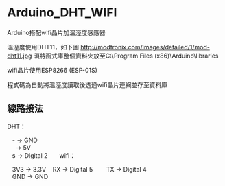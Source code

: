 # Arduino_DHT_WIFI
Arduino搭配wifi晶片加溫溼度感應器

溫溼度使用DHT11，如下圖
http://modtronix.com/images/detailed/1/mod-dht11.jpg
須將函式庫整個資料夾放至C:\Program Files (x86)\Arduino\libraries

wifi晶片使用ESP8266 (ESP-01S)

程式碼為自動將溫溼度讀取後透過wifi晶片連網並存至資料庫

線路接法
--------
DHT：

    - → GND    
      → 5V    
    s → Digital 2 
       
wifi：

    3V3 → 3.3V 
    RX → Digital 5     
    TX → Digital 4      
    GND → GND    

